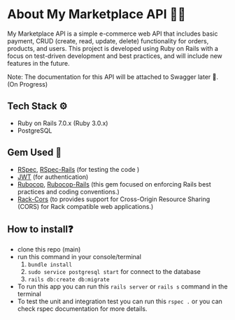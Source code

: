 # About My Marketplace API 🧑‍💻

My Marketplace API is a simple e-commerce web API that includes basic payment, CRUD (create, read, update, delete) functionality for orders, products, and users. This project is developed using Ruby on Rails with a focus on test-driven development and best practices, and will include new features in the future.

Note: The documentation for this API will be attached to Swagger later 🗿. (On Progress)

## Tech Stack ⚙️

- Ruby on Rails 7.0.x (Ruby 3.0.x)
- PostgreSQL

## Gem Used 💎

- [RSpec](https://github.com/rspec/rspec-metagem), [RSpec-Rails](https://github.com/rspec/rspec-rails) (for testing the code )
- [JWT](https://github.com/jwt/ruby-jwt) (for authentication)
- [Rubocop](https://github.com/rubocop/rubocop), [Rubocop-Rails](https://github.com/rubocop/rubocop-rails) (this gem focused on enforcing Rails best practices and coding conventions.)
- [Rack-Cors](https://github.com/cyu/rack-cors) (to provides support for Cross-Origin Resource Sharing (CORS) for Rack compatible web applications.)

## How to install❓

- clone this repo (main)
- run this command in your console/terminal
  1. `bundle install`
  2. `sudo service postgresql start` for connect to the database
  3. `rails db:create db:migrate`
- To run this app you can run this `rails server` or `rails s` command in the terminal
- To test the unit and integration test you can run this `rspec .` or you can check rspec documentation for more details.
